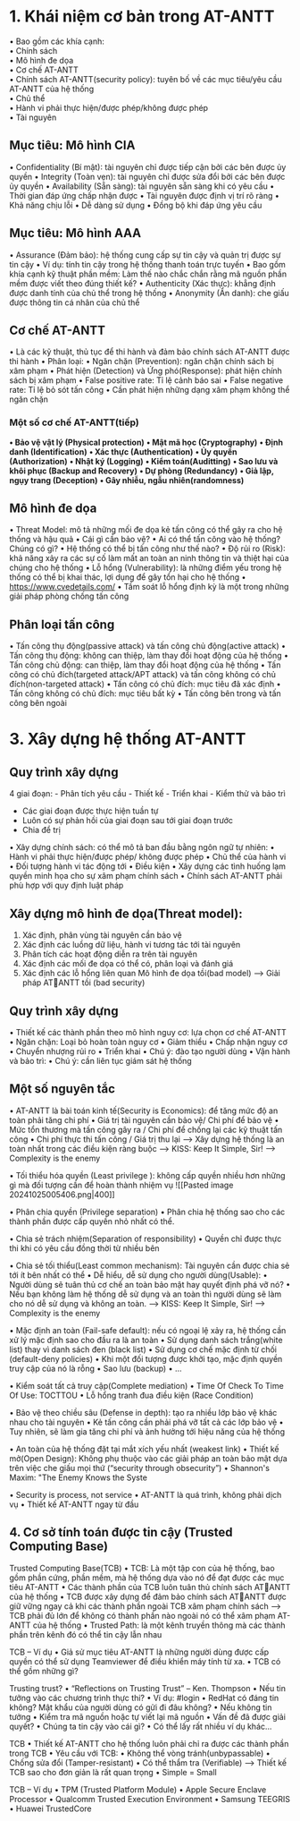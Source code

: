 # 1. Khái niệm cơ bản trong AT-ANTT

• Bao gồm các khía cạnh:   
	• Chính sách   
	• Mô hình đe dọa   
	• Cơ chế AT-ANTT  
• Chính sách AT-ANTT(security policy): tuyên bố về các mục tiêu/yêu cầu AT-ANTT của hệ thống  
	• Chủ thể   
	• Hành vi phải thực hiện/được phép/không được phép   
	• Tài nguyên  

## Mục tiêu: Mô hình CIA

• Confidentiality (Bí mật): tài nguyên chỉ được tiếp cận bởi các bên được ủy quyền 
• Integrity (Toàn vẹn): tài nguyên chỉ được sửa đổi bởi các bên được ủy quyền 
• Availability (Sẵn sàng): tài nguyên sẵn sàng khi có yêu cầu 
	• Thời gian đáp ứng chấp nhận được 
	• Tài nguyên được định vị trí rõ ràng 
	• Khả năng chịu lỗi 
	• Dễ dàng sử dụng 
	• Đồng bộ khi đáp ứng yêu cầu

## Mục tiêu: Mô hình AAA

• Assurance (Đảm bảo): hệ thống cung cấp sự tin cậy và quản trị được sự tin cậy 
	• Ví dụ: tính tin cậy trong hệ thống thanh toán trực tuyến 
• Bao gồm khía cạnh kỹ thuật phần mềm: Làm thế nào chắc chắn rằng mã nguồn phần mềm được viết theo đúng thiết kế? 
• Authenticity (Xác thực): khẳng định được danh tính của chủ thể trong hệ thống 
• Anonymity (Ẩn danh): che giấu được thông tin cá nhân của chủ thể

## Cơ chế AT-ANTT

• Là các kỹ thuật, thủ tục để thi hành và đảm bảo chính sách AT-ANTT được thi hành 
• Phân loại: 
	• Ngăn chặn (Prevention): ngăn chặn chính sách bị xâm phạm 
	• Phát hiện (Detection) và Ứng phó(Response): phát hiện chính sách bị xâm phạm 
		• False positive rate: Tỉ lệ cảnh báo sai 
		• False negative rate: Tỉ lệ bỏ sót tấn công 
• Cần phát hiện những dạng xâm phạm không thể ngăn chặn

### Một số cơ chế AT-ANTT(tiếp) 

**• Bảo vệ vật lý (Physical protection)** 
**• Mật mã học (Cryptography)** 
**• Định danh (Identification)**
**• Xác thực (Authentication)** 
**• Ủy quyền (Authorization)** 
**• Nhật ký (Logging)** 
**• Kiểm toán(Auditting)** 
**• Sao lưu và khôi phục (Backup and Recovery)** 
**• Dự phòng (Redundancy)** 
**• Giả lập, ngụy trang (Deception)** 
**• Gây nhiễu, ngẫu nhiên(randomness)**

## Mô hình đe dọa 

• Threat Model: mô tả những mối đe dọa kẻ tấn công có thể gây ra cho hệ thống và hậu quả
	• Cái gì cần bảo vệ? 
	• Ai có thể tấn công vào hệ thống? Chúng có gì? 
	• Hệ thống có thể bị tấn công như thế nào? 
• Độ rủi ro (Risk): khả năng xảy ra các sự cố làm mất an toàn an ninh thông tin và thiệt hại của chúng cho hệ thống 
• Lỗ hổng (Vulnerability): là những điểm yếu trong hệ thống có thể bị khai thác, lợi dụng để gây tổn hại cho hệ thống 
	• https://www.cvedetails.com/ 
	• Tầm soát lỗ hổng định kỳ là một trong những giải pháp phòng chống tấn công

## Phân loại tấn công 

• Tấn công thụ động(passive attack) và tấn công chủ động(active attack) 
	• Tấn công thụ động: không can thiệp, làm thay đổi hoạt động của hệ thống 
	• Tấn công chủ động: can thiệp, làm thay đổi hoạt động của hệ thống 
• Tấn công có chủ đích(targeted attack/APT attack) và tấn công không có chủ đích(non-targeted attack) 
	• Tấn công có chủ đích: mục tiêu đã xác định 
	• Tấn công không có chủ đích: mục tiêu bất kỳ • Tấn công bên trong và tấn công bên ngoài

# 3. Xây dựng hệ thống AT-ANTT

## Quy trình xây dựng
4 giai đoạn: 
	- Phân tích yêu cầu 
	- Thiết kế 
	- Triển khai 
	- Kiểm thử và bảo trì

- Các giai đoạn được thực hiện tuần tự 
- Luôn có sự phản hồi của giai đoạn sau tới giai đoạn trước 
- Chia để trị


• Xây dựng chính sách: có thể mô tả ban đầu bằng ngôn ngữ tự nhiên: 
	• Hành vi phải thực hiện/được phép/ không được phép 
	• Chủ thể của hành vi 
	• Đối tượng hành vi tác động tới 
	• Điều kiện 
• Xây dựng các tình huống lạm quyền minh họa cho sự xâm phạm chính sách
• Chính sách AT-ANTT phải phù hợp với quy định luật pháp


## Xây dựng mô hình đe dọa(Threat model): 
1. Xác định, phân vùng tài nguyên cần bảo vệ 
2. Xác định các luồng dữ liệu, hành vi tương tác tới tài nguyên 
3. Phân tích các hoạt động diễn ra trên tài nguyên 
4. Xác định các mối đe dọa có thể có, phân loại và đánh giá 
5. Xác định các lỗ hổng liên quan 
Mô hình đe dọa tồi(bad model) --> Giải pháp ATANTT tồi (bad security)



## Quy trình xây dựng
• Thiết kế các thành phần theo mô hình nguy cơ: lựa chọn cơ chế AT-ANTT
	• Ngăn chặn: Loại bỏ hoàn toàn nguy cơ 
	• Giảm thiểu 
	• Chấp nhận nguy cơ 
	• Chuyển nhượng rủi ro 
• Triển khai 
	• Chú ý: đào tạo người dùng 
• Vận hành và bảo trì:
	• Chú ý: cần liên tục giám sát hệ thống


## Một số nguyên tắc

• AT-ANTT là bài toán kinh tế(Security is Economics): để tăng mức độ an toàn phải tăng chi phí
	• Giá trị tài nguyên cần bảo vệ/ Chi phí để bảo vệ 
	• Mức tổn thương mà tấn công gây ra / Chi phí để chống lại các kỹ thuật tấn công 
	• Chi phí thực thi tấn công / Giá trị thu lại 
--> Xây dựng hệ thống là an toàn nhất trong các điều kiện ràng buộc 
--> KISS: Keep It Simple, Sir! 
--> Complexity is the enemy

• Tối thiểu hóa quyền (Least privilege ): không cấp quyền nhiều hơn những gì mà đối tượng cần để hoàn thành nhiệm vụ
				![[Pasted image 20241025005406.png|400]]
				

• Phân chia quyền (Privilege separation) 
	• Phân chia hệ thống sao cho các thành phần được cấp quyền nhỏ nhất có thể.

• Chia sẻ trách nhiệm(Separation of responsibility)
	• Quyền chỉ được thực thi khi có yêu cầu đồng thời từ nhiều bên

• Chia sẻ tối thiểu(Least common mechanism): Tài nguyên cần được chia sẻ tới ít bên nhất có thể
• Dễ hiểu, dễ sử dụng cho người dùng(Usable): 
	• Người dùng sẽ tuân thủ cơ chế an toàn bảo mật hay quyết định phá vỡ nó? 
	• Nếu bạn không làm hệ thống dễ sử dụng và an toàn thì người dùng sẽ làm cho nó dễ sử dụng và không an toàn.
--> KISS: Keep It Simple, Sir! 
--> Complexity is the enemy

• Mặc định an toàn (Fail-safe default): nếu có ngoại lệ xảy ra, hệ thống cần xử lý mặc định sao cho đầu ra là an toàn
	• Sử dụng danh sách trắng(white list) thay vì danh sách đen (black list) 
	• Sử dụng cơ chế mặc định từ chối (default-deny policies) 
	• Khi một đối tượng được khởi tạo, mặc định quyền truy cập của nó là rỗng 
	• Sao lưu (backup) 
	• …


• Kiểm soát tất cả truy cập(Complete mediation)
	• Time Of Check To Time Of Use: TOCTTOU 
		• Lỗ hổng tranh đua điều kiện (Race Condition)
		
• Bảo vệ theo chiều sâu (Defense in depth): tạo ra nhiều lớp bảo vệ khác nhau cho tài nguyên 
• Kẻ tấn công cần phải phá vỡ tất cả các lớp bảo vệ 
• Tuy nhiên, sẽ làm gia tăng chi phí và ảnh hưởng tới hiệu năng của hệ thống

• An toàn của hệ thống đặt tại mắt xích yếu nhất (weakest link) 
• Thiết kế mở(Open Design): Không phụ thuộc vào các giải pháp an toàn bảo mật dựa trên việc che giấu mọi thứ (“security through obsecurity”) 
	• Shannon's Maxim: "The Enemy Knows the Syste

• Security is process, not service 
• AT-ANTT là quá trình, không phải dịch vụ 
	• Thiết kế AT-ANTT ngay từ đầu
## 4. Cơ sở tính toán được tin cậy (Trusted Computing Base)

Trusted Computing Base(TCB) 
• TCB: Là một tập con của hệ thống, bao gồm phần cứng, phần mềm, mà hệ thống dựa vào nó để đạt được các mục tiêu AT-ANTT
	• Các thành phần của TCB luôn tuân thủ chính sách ATANTT của hệ thống 
• TCB được xây dựng để đảm bảo chính sách ATANTT được giữ vững ngay cả khi các thành phần ngoài TCB xâm phạm chính sách 
--> TCB phải đủ lớn để không có thành phần nào ngoài nó có thể xâm phạm AT-ANTT của hệ thống
• Trusted Path: là một kênh truyền thông mà các thành phần trên kênh đó có thể tin cậy lẫn nhau


TCB – Ví dụ 
• Giả sử mục tiêu AT-ANTT là những người dùng được cấp quyền có thể sử dụng Teamviewer để điều khiển máy tính từ xa. 
• TCB có thể gồm những gì?

Trusting trust? 
• “Reflections on Trusting Trust” – Ken. Thompson 
• Nếu tin tưởng vào các chương trình thực thi? 
	• Ví dụ: #login 
	• RedHat có đáng tin không? 
	Mật khẩu của người dùng có gửi đi đâu không? 
• Nếu không tin tưởng 
	• Kiểm tra mã nguồn hoặc tự viết lại mã nguồn 
	• Vấn đề đã được giải quyết? 
• Chúng ta tin cậy vào cái gì? 
• Có thể lấy rất nhiều ví dụ khác...


TCB 
• Thiết kế AT-ANTT cho hệ thống luôn phải chỉ ra được các thành phần trong TCB 
• Yêu cầu với TCB: 
	• Không thể vòng tránh(unbypassable) 
	• Chống sửa đổi (Tamper-resistant) 
	• Có thể thẩm tra (Verifiable) 
--> Thiết kế TCB sao cho đơn giản là rất quan trọng 
	• Simple = Small

TCB – Ví dụ 
• TPM (Trusted Platform Module) 
• Apple Secure Enclave Processor 
• Qualcomm Trusted Execution Environment 
• Samsung TEEGRIS
• Huawei TrustedCore